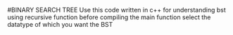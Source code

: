 #BINARY SEARCH TREE
Use this code written in c++ for understanding bst using recursive function
before compiling the main function select the datatype of which you want the BST

